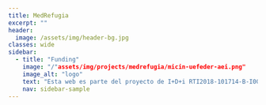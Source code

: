 ```yaml
---
title: MedRefugia
excerpt: "" 
header:
  image: /assets/img/header-bg.jpg
classes: wide
sidebar:
  - title: "Funding"
    image: "/"assets/img/projects/medrefugia/micin-uefeder-aei.png"
    image_alt: "logo"
    text: "Esta web es parte del proyecto de I+D+i RTI2018-101714-B-I00 financiada por MCIN/ AEI/10.13039/501100011033/ y FEDER “Una manera de hacer Europa."
    nav: sidebar-sample
---
```

